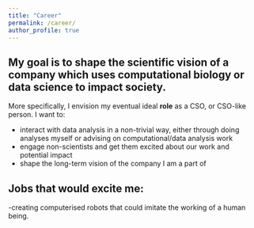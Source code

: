 ```yaml
---
title: "Career"
permalink: /career/
author_profile: true
---
```


## My goal is to **shape the scientific vision** of a company which uses **computational biology or data science to impact society**.

More specifically, I envision my eventual ideal **role** as a CSO, or CSO-like person. I want to:

- interact with data analysis in a non-trivial way, either through doing analyses myself or advising on computational/data analysis work
- engage non-scientists and get them excited about our work and potential impact
- shape the long-term vision of the company I am a part of

## **Jobs that would excite me:**
-creating computerised robots that could imitate the working of a human being.
